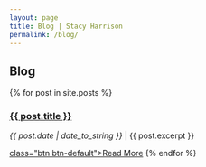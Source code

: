 ```yaml
---
layout: page
title: Blog | Stacy Harrison
permalink: /blog/
---
```


<h2>Blog</h2>
{% for post in site.posts %}
  <h3><a href="{{ post.url }}">{{ post.title }}</a></h3>
  <p><em>{{ post.date | date_to_string }}</em> | {{ post.excerpt }}</p>
  <a href="{{ post.url }}"> class="btn btn-default">Read More</a>
{% endfor %}

